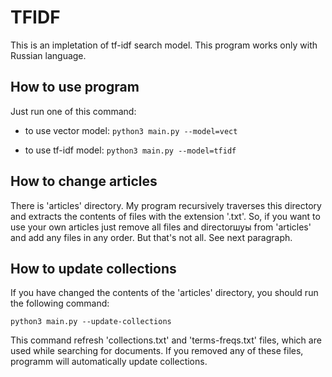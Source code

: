 # TFIDF

This is an impletation of tf-idf search model. This program works only with Russian language.


## How to use program

Just run one of this command:

* to use vector model: `python3 main.py --model=vect`

* to use tf-idf model: `python3 main.py --model=tfidf`

## How to change articles

There is 'articles' directory. My program recursively traverses this directory and extracts the contents of files with the extension '.txt'. So, if you want to use your own articles just remove all files and directorшуы from 'articles' and add any files in any order. But that's not all. See next paragraph.

## How to update collections

If you have changed the contents of the 'articles' directory, you should run the following command:

`python3 main.py --update-collections`

This command refresh 'collections.txt' and 'terms-freqs.txt' files, which are used while searching for documents. If you removed any of these files, programm will automatically update collections.